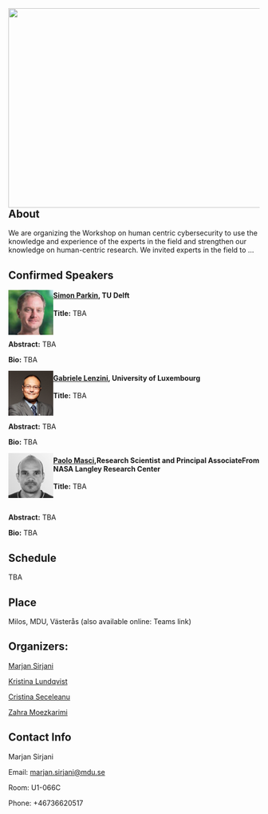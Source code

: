 

<img src="./HCC2023-2.png" align="left" height="400" width="1024" >

<!-- <a href="url"><img src="./IMG_0898.jpg" align="left" height="48" width="48" opacity="0.5";></a> -->





<!--
# HCC2023

**Workshop on Human Centric Cybersecurity HCC2023**

**[Mälardalen University](https://www.mdu.se/en/malardalen-university), Västerås, Sweden**

**August 24th, 2023**
-->

## About

We are organizing the Workshop on human centric cybersecurity to use the knowledge and experience of the experts in the field and strengthen our knowledge on human-centric research. 
We invited experts in the field to …

## Confirmed Speakers
<!-- FIXME Check the links -->
<!-- <a href="https://www.tudelft.nl/staff/s.e.parkin/?cHash=ef8a6923cb175152ae46a2749ee95259" style="color: black; text-decoration: underline;text-decoration-style: dotted;">Simon Parkin, TU Delft</a> -->

<img src="./SimonParkin.jpeg" align="left" height="90" width="90" >

#### [Simon Parkin](https://www.tudelft.nl/staff/s.e.parkin/?cHash=ef8a6923cb175152ae46a2749ee95259), TU Delft 
**Title:** TBA

<br /> 

**Abstract:** TBA

**Bio:** TBA


<img src="./Gabriele-Lenzini.png" align="left" height="90" width="90" >

#### [Gabriele Lenzini](), University of Luxembourg
**Title:** TBA

<br /> 

**Abstract:** TBA

**Bio:** TBA


<img src="./PaoloMasci.jpeg" align="left" height="90" width="90" >

#### [Paolo Masci](https://www.nianet.org/directory/research-staff/paolo-masci/),Research Scientist and Principal AssociateFrom NASA Langley Research Center
**Title:** TBA

<br /> 

**Abstract:** TBA

**Bio:** TBA



## Schedule
TBA

## Place
<!-- FIXME Insert teams link -->
Milos, MDU, Västerås (also available online: Teams link)



## Organizers:
[Marjan Sirjani](http://www.es.mdu.se/staff/3242-Marjan_Sirjani)

[Kristina Lundqvist](http://www.es.mdu.se/staff/180-Kristina_Lundqvist)

[Cristina Seceleanu](http://www.es.mdu.se/staff/173-Cristina_Seceleanu)

[Zahra Moezkarimi](https://www.mdu.se/staff?id=zmi01)


## Contact Info
Marjan Sirjani

Email: marjan.sirjani@mdu.se

Room: U1-066C

Phone: +46736620517

